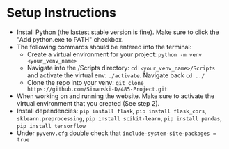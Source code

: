 # Setup Instructions
- Install Python (the lastest stable version is fine). Make sure to click the "Add python.exe to PATH" checkbox.
- The following commards should be entered into the terminal:
  - Create a virtual environment for your project: `python -m venv <your_venv_name>`
  - Navigate into the /Scripts directory: `cd <your_venv_name>/Scripts` and activate the virtual env: `./activate`. Navigate back `cd ../`
  - Clone the repo into your venv: `git clone https://github.com/Simanski-D/485-Project.git`
- When working on and running the website. Make sure to activate the virtual environment that you created (See step 2).
- Install dependencies:
  `pip install flask`,
  `pip install flask_cors`,
  `sklearn.preprocessing`,
  `pip install scikit-learn`,
  `pip install pandas`,
  `pip install tensorflow`
- Under `pyvenv.cfg` double check that `include-system-site-packages = true`
